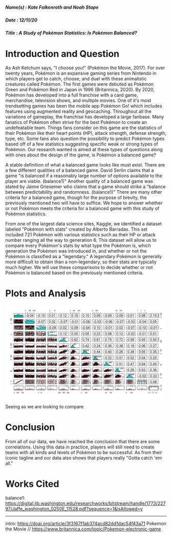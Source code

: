 ##### Name(s) : Kate Folkenroth and Noah Stape

##### Date : 12/11/20

##### Title : A Study of Pokémon Statistics: Is Pokémon Balanced?

# Introduction and Question

  As Ash Ketchum says, "I choose you!" (Pokémon the Movie, 2017). For over twenty years, Pokémon is an expansive gaming series from Nintendo in which players get to catch, choose, and duel with these animalistic creatures called Pokémon. The first games were debuted as Pokémon Green and Pokémon Red in Japan in 1996 (Britannica, 2020). By 2020, Pokémon has developed into a full franchise with a card game, merchandise, television shows, and multiple movies. One of it's most trendsetting games has been the mobile app Pokémon Go! which includes features using augmented reality and geocaching. Throughout all the variations of gameplay, the franchise has developed a large fanbase. Many fanatics of Pokémon often strive for the best Pokémon to create an undefeatable team. Things fans consider on this game are the statistics of their Pokémon like their heart points (HP), attack strength, defense strength, type, etc. Some fans also question the possibility to predict Pokémon types based off of a few statistics suggesting specific weak or strong types of Pokémon. Our research wanted is aimed at these types of questions along with ones about the design of the game, is Pokémon a balanced game?

  A stable definition of what a balanced game looks like must exist. There are a few different qualities of a balanced game. David Serlin claims that a game "is balanced if a reasonably large number of options available to the player are viable. (balance1)"  Another quality of a balanced game was stated by Jaime Griesemer who claims that a game should strike a "balance between predictability and randomness. (balance1)" There are many other criteria for a balanced game, though for the purpose of brevity, the previously mentioned two will have to suffice. We hope to answer whether or not Pokémon meets the criteria for a balanced game with this study of Pokémon statistics.

  From one of the largest data science sites, Kaggle, we identified a dataset labeled "Pokémon with stats" created by Alberto Barradas. This set included 721 Pokémon with various statistics such as their HP or attack number ranging all the way to generation 6. This dataset will allow us to compare every Pokémon's stats by what type the Pokémon is, which generation the Pokémon was introduced in, and whether or not the Pokémon is classified as a "legendary." A legendary Pokémon is generally more difficult to obtain than a non-legendary, so their stats are typically much higher. We will use these comparisons to decide whether or not Pokémon is balanced based on the previously mentioned criteria.

# Plots and Analysis

  ![Plot](images\pairspanelData.png)

  Seeing as we are looking to compare 

# Conclusion

  From all of our data, we have reached the conclusion that there are some correlations. Using this data in practice, players will still need to create teams with all kinds and levels of Pokémon to be successful. As from their iconic tagline and our data also shows that players really "Gotta catch 'em all."

# Works Cited

balance1:
https://digital.lib.washington.edu/researchworks/bitstream/handle/1773/22797/Jaffe_washington_0250E_11528.pdf?sequence=1&isAllowed=y


---
intro:
https://doaj.org/article/3f3167f1ab374acd82dd1dac54f43a71
Pokemon the Movie //
https://www.britannica.com/topic/Pokemon-electronic-game
